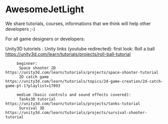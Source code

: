 # AwesomeJetLight
We share tutorials, courses, informations that we think will help other developers ;-)

For all game designers or developers:

Unity3D tutoriels :
      Unity links (youtube redirected): 
         first look: 
          Roll a ball        https://unity3d.com/learn/tutorials/projects/roll-ball-tutorial
              
         beginner:
          Space shooter 2D   https://unity3d.com/learn/tutorials/projects/space-shooter-tutorial
          2D catch game      https://unity3d.com/learn/tutorials/topics/2d-game-creation/2d-catch-game-pt-1?playlist=17093
              
         medium (basic controls and sound effects covered): 
          Tanks3D tutorial   https://unity3d.com/learn/tutorials/projects/tanks-tutorial
          Survival 3D        https://unity3d.com/learn/tutorials/projects/survival-shooter-tutorial 
          
